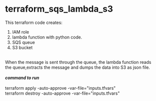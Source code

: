 # terraform_sqs_lambda_s3<br>

This terraform code creates:<br>
1) IAM role<br>
2) lambda function with python code.<br>
3) SQS queue<br>
4) S3 bucket<br><br>

When the message is sent through the queue, the lambda function reads the queue,extracts the message and dumps the data into S3 as json file.<br><br>
*****command to run*****<br><br>
terraform apply -auto-approve -var-file="inputs.tfvars" </br>
terraform destroy -auto-approve -var-file="inputs.tfvars"
